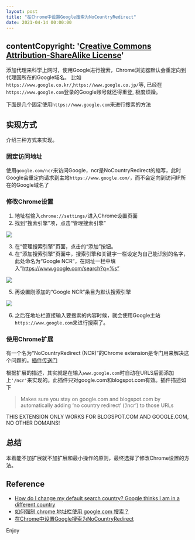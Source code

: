 ```yaml
---
layout: post
title: "在Chrome中设置Google搜索为NoCountryRedirect"
date: 2021-04-14 00:00:00
---
```


## contentCopyright: '[Creative Commons Attribution-ShareAlike License](https://en.wikipedia.org/wiki/Wikipedia:Text_of_Creative_Commons_Attribution-ShareAlike_3.0_Unported_License)'

添加代理来科学上网时，使用Google进行搜索，Chrome浏览器默认会重定向到代理国所在的Google域名。
比如`https://www.google.co.kr/`,`https://www.google.co.jp/`等, 已经在`https://www.google.com`登录的Google账号就还得重登, 极度烦躁。

下面是几个固定使用`https://www.google.com`来进行搜索的方法

## 实现方式

介绍三种方式来实现。

### 固定访问地址

使用`google.com/ncr`来访问Google，ncr是NoCountryRedirect的缩写，此时Google会重定向请求到主站`https://www.google.com/`，而不会定向到访问IP所在的Google域名了

### 修改Chrome设置

1. 地址栏输入`chrome://settings/`进入Chrome设置页面
2. 找到“搜索引擎”项，点击“管理搜索引擎”

![](/images/2021/04/nocountryredirect/ncr-1.png#alt=Nginx)

3. 在“管理搜索引擎”页面，点击的“添加”按钮。
4. 在“添加搜索引擎”页面中，搜索引擎和关键字一栏设定为自己能识别的名字，此处命名为“Google NCR”，在网址一栏中填入”https://www.google.com/search?q=%s”

![](/images/2021/04/nocountryredirect/ncr-2.png#alt=Nginx)

5. 再设置刚添加的“Google NCR”条目为默认搜索引擎

![](/images/2021/04/nocountryredirect/ncr-3.png#alt=Nginx)

6. 之后在地址栏直接输入要搜索的内容时候，就会使用Google主站`https://www.google.com`来进行搜索了。

### 使用Chrome扩展

有一个名为“NoCountryRedirect (NCR)”的Chrome extension是专门用来解决这个问题的。[插件传送门](https://chrome.google.com/webstore/detail/nocountryredirect-ncr/ciboebddidackjicoeoiigdnbmchkdll)

根据扩展的描述，其实就是在输入`www.google.com`时自动在URLS后面添加上`'/ncr'`来实现的。此插件只对google.com和blogspot.com有效。插件描述如下

> Makes sure you stay on google.com and blogspot.com by automatically adding ‘no country redirect’ (‘/ncr’) to those URLs

THIS EXTENSION ONLY WORKS FOR BLOGSPOT.COM AND GOOGLE.COM, NO OTHER DOMAINS!


## 总结

本着能不加扩展就不加扩展和最小操作的原则，最终选择了修改Chrome设置的方法。

## Reference

- [How do I change my default search country? Google thinks I am in a different country](https://productforums.google.com/forum/#!topic/chrome/zXRG7-AEgfw)
- [如何强制 chrome 地址栏使用 google.com 搜索？](https://www.v2ex.com/t/159920)
- [在Chrome中设置Google搜索为NoCountryRedirect](https://www.jibing57.com/2018/03/15/how-to-set-chrome-to-use-google-with-NoCountryRedirect/)

Enjoy

